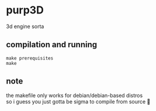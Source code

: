 # purp3D
3d engine sorta <br />

## compilation and running
`make prerequisites` <br />
`make` <br />

## note
the makefile only works for debian/debian-based distros <br />
so i guess you just gotta be sigma to compile from source 🦅 <br />